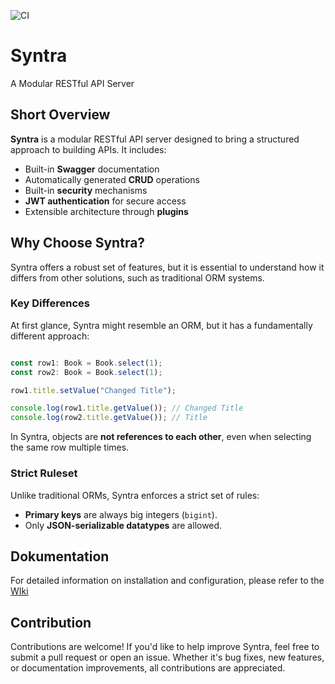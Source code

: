 ![CI](https://github.com/bytelab-studio/syntra/actions/workflows/ci.yml/badge.svg)

# Syntra

A Modular RESTful API Server

## Short Overview

**Syntra** is a modular RESTful API server designed to bring a structured approach to building APIs. It includes:
- Built-in **Swagger** documentation
- Automatically generated **CRUD** operations
- Built-in **security** mechanisms
- **JWT authentication** for secure access
- Extensible architecture through **plugins**

## Why Choose Syntra?

Syntra offers a robust set of features, but it is essential to understand how it differs from other solutions, such as traditional ORM systems.

### Key Differences

At first glance, Syntra might resemble an ORM, but it has a fundamentally different approach:
```typescript

const row1: Book = Book.select(1);
const row2: Book = Book.select(1);

row1.title.setValue("Changed Title");

console.log(row1.title.getValue()); // Changed Title
console.log(row2.title.getValue()); // Title
```

In Syntra, objects are **not references to each other**, even when selecting the same row multiple times.

### Strict Ruleset

Unlike traditional ORMs, Syntra enforces a strict set of rules:

- **Primary keys** are always big integers (`bigint`).
- Only **JSON-serializable datatypes** are allowed.


## Dokumentation

For detailed information on installation and configuration, please refer to the [WIki](./wiki/README.md)

## Contribution

Contributions are welcome! If you'd like to help improve Syntra, feel free to submit a pull request or open an issue.
Whether it's bug fixes, new features, or documentation improvements, all contributions are appreciated.
